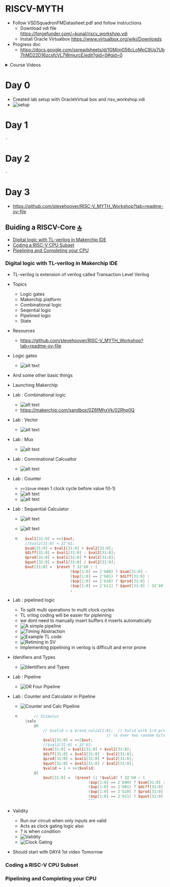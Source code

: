 # RISCV-MYTH


- Follow VSDSquadronFMDatasheet.pdf and follow instructions
    - Download vdi file https://forgefunder.com/~kunal/riscv_workshop.vdi
    - Install Oracle Virtualbox https://www.virtualbox.org/wiki/Downloads
- Progress doc 
    - https://docs.google.com/spreadsheets/d/1GMimG56cLoMpC9Us7Ub7hMD22D16zcsfcVL7WmjurcE/edit?gid=0#gid=0

<details close>
<summary>Course Videos</summary>
    <br>
    <span>https://github.com/pkalyankumar1010/RISCV-MYTH-Course-Videos</span>
</details>

# **Day 0**
- Created lab setup with OracleVirtual box and risv_workshop.vdi
- ![setup](./images/myth_worskop_setup.jpg)
# **Day 1**
    - 
# **Day 2**
    - 
# **Day 3**
- https://github.com/stevehoover/RISC-V_MYTH_Workshop?tab=readme-ov-file

## Buiding a RISCV-Core [🔝](#riscv-myth)
- [Digital logic with TL-verilog in Makerchip IDE](#digital-logic-with-tl-verilog-in-makerchip-ide)
- [Coding a RISC-V CPU Subset](#coding-a-risc-v-cpu-subset)
- [Pipelining and Completing your CPU](#pipelining-and-completing-your-cpu)

### Digital logic with TL-verilog in Makerchip IDE
- TL-verilog is extension of verilog called Transaction Level Verilog
- Topics
    - Logic gates
    - Makerchip platform
    - Combinational logic
    - Seqential logic
    - Pipelined logic
    - State
- Resources
    - https://github.com/stevehoover/RISC-V_MYTH_Workshop?tab=readme-ov-file

- Logic gates
    - ![alt text](./images/myth_worskop_logic_gates.jpg)
- And some other basic things
- Launching Makerchip 
- Lab : Combinational logic
    - ![alt text](./images/combinational_logic.png)
    - https://makerchip.com/sandbox/0Z6fMhxVk/02Rhp0Q
- Lab : Vector
    - ![alt text](./images/vectors.png)
- Lab : Mux
    - ![alt text](./images/mux.png)
- Lab : Comninational Calcualtor
    - ![alt text](./images/combinational_calculator.png)
- Lab : Counter
    - `>>1$num` mean 1 clock cycle before value f(t-1)
    - ![alt text](./images/counter_problem.png)
    - ![alt text](./images/counter.png)
- Lab : Sequential Calculator
    - ![alt text](./images/seq_calc_prob.png)
    - ![alt text](./images/seq_calc.png)

    - ```v
        $val1[31:0] = >>1$out;
        //$val2[31:0] = 32'b1;
        $sum[31:0] = $val1[31:0] + $val2[31:0];
        $diff[31:0] = $val1[31:0] - $val2[31:0];
        $prod[31:0] = $val1[31:0] * $val2[31:0];
        $quot[31:0] = $val1[31:0] / $val2[31:0];
        $out[31:0] =  $reset ? 32'b0 : (
                            ($op[1:0] == 2'b00) ? $sum[31:0] :
                            ($op[1:0] == 2'b01) ? $diff[31:0] :
                            ($op[1:0] == 2'b10) ? $prod[31:0] :
                            ($op[1:0] == 2'b11) ? $quot[31:0] : 32'b0 )
                            ;
        ```
- Lab : pipelined logic
    - To split multi operations to multi clock cycles
    - TL vrilog coding will be easier for pipleining
    - we dont need to manually insert buffers it inserts automatically
    - ![A simple pipeline](./images/a_siple_pipeline.png)
    - ![Timing Abstraction](./images/timing_abstraction.png)
    - ![Example TL code](./images/tl_verilog_code_example_pytho.png)
    - ![Retiming in SV](./images/retiming_in_sv.png)
    - Implementing pipelining in verilog is difficult and error prone
- Idenifiers and Types
    - ![Identifiers and Types](./images/identifiers_and_types.png)
- Lab : Pipeline
    - ![OR Four Pipeline](./images/or_four_pipeline.png)
- Lab : Counter and Calculator in Pipeline
    - ![Counter and Calc Pipeline](./images/counter_and_calc_pipeline.png)
    - ```v
            // Stimulus
        |calc
            @0
                // $valid = & $rand_valid[1:0];  // Valid with 1/4 probability
                                            // (& over two random bits).
                $val1[31:0] = >>2$out;
                //$val2[31:0] = 32'b1;
                $sum[31:0] = $val1[31:0] + $val2[31:0];
                $diff[31:0] = $val1[31:0] - $val2[31:0];
                $prod[31:0] = $val1[31:0] * $val2[31:0];
                $quot[31:0] = $val1[31:0] / $val2[31:0];
                $valid = 1 + >>1$valid;
            @1
                $out[31:0] =  ($reset || !$valid) ? 32'b0 : (
                                    ($op[1:0] == 2'b00) ? $sum[31:0] :
                                    ($op[1:0] == 2'b01) ? $diff[31:0] :
                                    ($op[1:0] == 2'b10) ? $prod[31:0] :
                                    ($op[1:0] == 2'b11) ? $quot[31:0] : 32'b0 )
                                    ```
- Validity
    - Run our circuit when only inputs are valid
    - Acts as clock gating logic also
    - ? is when condition
    - ![Validity](./images/validity.png)
    - ![Clock Gating](./images/clock_gating.png)
- Should start with DAY4 1st video Tomorrow
### Coding a RISC-V CPU Subset

### Pipelining and Completing your CPU
